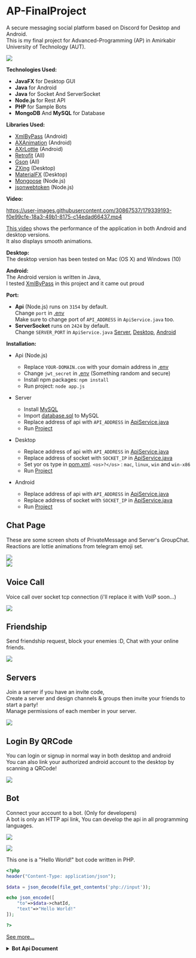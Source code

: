 # AP-FinalProject
 A secure messaging social platform based on Discord for Desktop and Android.<br>
This is my final project for Advanced-Programming (AP) in Amirkabir University of Technology (AUT).<br>

![](./images/1.png)

**Technologies Used:**<br>
- **JavaFX** for Desktop GUI
- **Java** for Android
- **Java** for Socket And ServerSocket
- **Node.js** for Rest API
- **PHP** for Sample Bots
- **MongoDB** And **MySQL** for Database

**Libraries Used:**<br>
- [XmlByPass](https://github.com/Aghajari/XmlByPass) (Android)
- [AXAnimation](https://github.com/Aghajari/AXAnimation) (Android)
- [AXrLottie](https://github.com/Aghajari/AXrLottie) (Android)
- [Retrofit](https://github.com/square/retrofit) (All)
- [Gson](https://github.com/google/gson) (All)
- [ZXing](https://github.com/zxing/zxing) (Desktop)
- [MaterialFX](https://github.com/palexdev/MaterialFX) (Desktop)
- [Mongoose](https://github.com/Automattic/mongoose) (Node.js)
- [jsonwebtoken](https://github.com/auth0/node-jsonwebtoken) (Node.js)


**Video:**<br>

https://user-images.githubusercontent.com/30867537/179339193-f0e99cfe-18a3-49b1-8175-c14edad66437.mp4

[This video](./video.mp4) shows the performance of the application in both Android and desktop versions.<br>
It also displays smooth animations.

**Desktop:**<br>
The desktop version has been tested on Mac (OS X) and Windows (10)<br>

**Android:**<br>
The Android version is written in Java,<br>
I tested [XmlByPass](https://github.com/Aghajari/XmlByPass) in this project and it came out proud

**Port:**<br>
- **Api** (Node.js) runs on `3154` by default.<br>
Change `port` in [.env](Server/Api/.env)<br>
Make sure to change port of `API_ADDRESS` in `ApiService.java` too.<br>
- **ServerSocket** runs on `2424` by default.<br>
Change `SERVER_PORT` in `ApiService.java` [Server](./Server/DiscordServer/src/main/java/com/aghajari/api/ApiService.java), [Desktop](./Desktop/Discord/src/main/java/com/aghajari/api/ApiService.java), [Android](./Android/Discord/app/src/main/java/com/aghajari/api/ApiService.java)

**Installation:**<br>
- Api (Node.js)
  + Replace `YOUR-DOMAIN.com` with your domain address in [.env](Server/Api/app.js)
  + Change `jwt_secret` in [.env](Server/Api/.env) (Something random and secure)
  + Install npm packages: `npm install`
  + Run project: `node app.js`

- Server
  + Install [MySQL](https://dev.mysql.com/downloads/mysql/)
  + Import [database.sql](./Server/database.sql) to MySQL
  + Replace address of api with `API_ADDRESS` in [ApiService.java](./Server/DiscordServer/src/main/java/com/aghajari/api/ApiService.java)
  + Run [Project](./Server/DiscordServer)
  
- Desktop
  + Replace address of api with `API_ADDRESS` in [ApiService.java](./Desktop/Discord/src/main/java/com/aghajari/api/ApiService.java)
  + Replace address of socket with `SOCKET_IP` in [ApiService.java](./Desktop/Discord/src/main/java/com/aghajari/api/ApiService.java)
  + Set yor os type in [pom.xml](./Desktop/Discord/pom.xml). `<os>?</os>` : `mac`, `linux`, `win` and `win-x86`
  + Run [Project](./Desktop/Discord)
  
- Android
  + Replace address of api with `API_ADDRESS` in [ApiService.java](./Android/Discord/app/src/main/java/com/aghajari/api/ApiService.java)
  + Replace address of socket with `SOCKET_IP` in [ApiService.java](./Android/Discord/app/src/main/java/com/aghajari/api/ApiService.java)
  + Run [Project](./Android/Discord)
  
## Chat Page
These are some screen shots of PrivateMessage and Server's GroupChat.<br>
Reactions are lottie animations from telegram emoji set.

![](./images/2.png)<br>
![](./images/6.png)

## Voice Call
Voice call over socket tcp connection (i'll replace it with VoIP soon...)

![](./images/8.png)

## Friendship
Send friendship request, block your enemies :D, Chat with your online friends.

![](./images/3.png)

## Servers
Join a server if you have an invite code, <br>
Create a server and design channels & groups then invite your friends to start a party!<br>
Manage permissions of each member in your server.

![](./images/4.png)

## Login By QRCode
You can login or signup in normal way in both desktop and android <br>
You can also link your authorized android account to the desktop by scanning a QRCode!

![](./images/5.png)

## Bot
Connect your account to a bot. (Only for developers) <br>
A bot is only an HTTP api link, You can develop the api in all programming languages.

![](./images/7.png)

![](./images/9.png)

This one is a "Hello World!" bot code written in PHP.<br>
```PHP
<?php
header("Content-Type: application/json");

$data = json_decode(file_get_contents('php://input'));

echo json_encode([
    "to"=>$data->chatId, 
    "text"=>"Hello World!"
]);

?>
```

[See more...](./Bot)

<details><summary><b>Bot Api Document</b></summary>
<p>

|Field|Type|Description|
| :---------------- | :----------------: | :---------------- |
| chatId | String | Unique identifier for this chat |
| from | User | Sender of the message |
| to | User | Receiver of the message, if receiver is a user |
| server | Server |  Server details, if receiver is channel of a server |
| channel | Server.Channel | Receiver of the message if is channel of a server |
| isPrivateMessage | Boolean | True, if receiver is a user |
| message | Message | Information about the message |

<b>User</b>
|Field|Type|Description|
| :---------------- | :----------------: | :---------------- |
| avatar | String | User's avatar link |
| username | String | User's user name |
| nickname | String | User's nick name |
| email | String | User's email address |
| isOnline | Boolean | True, if user is online |
 
<b>Server</b>
|Field|Type|Description|
| :---------------- | :----------------: | :---------------- |
| id | String | Server's unique id |
| name | String | Server's name |
| avatar | String | Server's avatar link |
| channels | Array of Server.Channel | List of all channel and groups in this server |
 
<b>Server.Channel</b>
|Field|Type|Description|
| :---------------- | :----------------: | :---------------- |
| id | String | Channel's unique id |
| name | String | Channel's name |
| type | Integer | 0 if is a channel, 1 if is a group |
 
<b>Message</b>
|Field|Type|Description|
| :---------------- | :----------------: | :---------------- |
| text | String | Message's text |
| time | Integer | Date the message was sent in Unix time |
| fromId | String | Id of sender of this message |
| toId | String | Id of receiver of this message |
 
</p></details>
